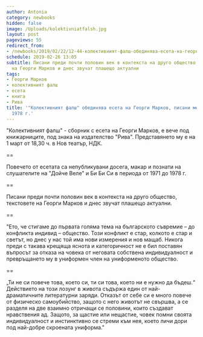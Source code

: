 ```yaml
---
author: Antonia
category: newbooks
hidden: false
image: /Uploads/kolektivniatfalsh.jpg
layout: post
pageviews: 55
redirect_from:
- /newbooks/2019/02/22/12-44-колективният-фалш-обединява-есета-на-георги-марков-писани-между-1971-и-1978-г
schedule: 2019-02-26 13:05
subtitle: Писани преди почти половин век в контекста на друго общество, текстовете
  на Георги Марков и днес звучат плашещо актуални
tags:
- Георги Марков
- колективният фалш
- есета
- книга
- Рива
title: '"Колективният фалш" обединява есета на Георги Марков, писани между 1971 и
  1978 г.'
---
```


"Колективният фалш" - сборник с есета на Георги Марков, е вече под книжарниците, под знака на издателство "Рива". Представянето му е на 1 март от 18,30 ч. в Нов театър, НДК.

\==

Повечето от есетата са непубликувани досега, макар и познати на слушателите на "Дойче Веле" и Би Би Си в периода от 1971 до 1978 г.

\==

Писани преди почти половин век в контекста на друго общество, текстовете на Георги Марков и днес звучат плашещо актуални.

\==

"Ето, че стигаме до първата голяма тема на българското съвремие – до конфликта индивид – общество. Този конфликт е стар, колкото е стар и светът, но днес у нас той има нови измерения и нов мащаб. Никога преди с такава крещяща яснота и категоричност не е бил поставян въпросът за отказа на човека от неговата собствена индивидуалност и превръщането му в униформен член на униформеното общество. 

\==

„Ти не си повече това, което си, ти си това, което ни е нужно да бъдеш.“ Действието на този лозунг в живота съдържа един от най-драматичните литературни заряди. Отказът от себе си е много повече от физическо самоубийство, защото с него животът не свършва, а се разделя на две взаимно отричащи се половини, които създават нравствения ад. Защото, за щастие или нещастие, човек помни своята индивидуалност и инстинктивно се стреми към нея, което личи дори под най-добре скроената униформа."